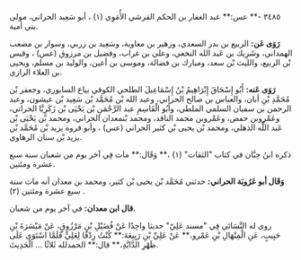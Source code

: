 ٣٤٨٥ -** عس:** عبد الغفار بن الحكم القرشي الأُمَوِي (١) ، أبو سَعِيد الحراني، مولى بني أمية.

**رَوَى عَن:** الربيع بن بدر السعدي، وزهير بن معاوية، وسَعِيد بن زربي، وسوار بن مصعب الهمداني، وشَرِيك بن عَبد الله النخعي، وعلي بن غراب، وفضيل بن مرزوق (عس) ، وقيس بْن الربيع، والليث بْن سعد، ومبارك بن فضالة، وموسى بن أعين، والوليد بن مسلم، ويحيى بن العلاء الرازي.

**رَوَى عَنه:** أَبُو إِسْحَاقَ إِبْرَاهِيمُ بْنُ إِسْمَاعِيلَ الطلحي الكوفي بياع السابوري، وجعفر بْن مُحَمَّدِ بْنِ أبان، والعباس بن صالح الحراني، وعبد الله بْن مُحَمَّد بْن سَعِيد بْن عيشون، وعبد الرحمن بن سفيان السلمي الملطي، وأَبُو الْقَاسِمِ عبد الرَّحْمَنِ بْن يَحْيَى بْن زَكَرِيَّا الحراني، وعَمْروبن حفص، وعَمْروبن محمد الناقد، ومحمد بْنمعدان الحراني، ومحمد بْن يَحْيَى بْن عَبد اللَّه الذهلي، ومحمد بْن يحيى بْن كثير الحراني (عس) ، وأبو فروة يزيد بْن مُحَمَّد بْن يزيد بْن سنان الرهاوي.

ذكره ابنُ حِبَّان في كتاب "الثقات" (١) ،** وَقَال:** مات فِي آخر يوم من شعبان سنة سبع عشرة ومئتين.

**وَقَال أبو عَرُوبَة الحراني:** حدثني مُحَمَّد بْن يحيى بْن كثير، ومحمد بن معدان أنه مات سنة سبع عشرة ومئتين (٢) .

**قال ابن معدان:** في آخر يوم من شعبان.

روى له النَّسَائي فِي "مسند عَلِيّ" حديثا واحِدًا عَنْ فُضَيْلِ بْنِ مَرْزُوقٍ، عَنْ مَيْسَرَةَ بْنِ حَبِيبٍ، عَنِ الْمِنْهَالِ بْنِ عَمْرو،** عَنْ عَلِيِّ بْنِ رَبِيعَةَ:** كُنْتُ رِدْفًا لِعَلِيٍّ فَلَمَّا اسْتَوَى عَلَى ظَهْرِ الدَّابَّةِ،** قال:** الحمدلله ثَلاثًا ... الْحَدِيثَ.